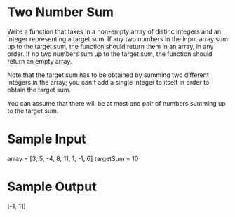 # Two Number Sum

Write a function that takes in a non-empty array of distinc integers and an integer representing a target sum. If any two numbers in the input array sum up to the target sum, the function should return them in an array, in any order. If no two numbers sum up to the target sum, the function should return an empty array.

Note that the target sum has to be obtained by summing two different integers in the array; you can't add a single integer to itself in order to obtain the target sum.

You can assume that there will be at most one pair of numbers summing up to the target sum.


# Sample Input

array = [3, 5, -4, 8, 11, 1, -1, 6]
targetSum = 10

# Sample Output
[-1, 11]

